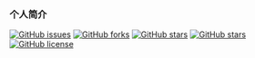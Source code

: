 ### 个人简介
[![GitHub issues](https://img.shields.io/github/issues/metoyun/xiao_song_note)](https://github.com/metoyun/xiao_song_note/issues)
[![GitHub forks](https://img.shields.io/github/forks/metoyun/xiao_song_note)](https://github.com/metoyun/xiao_song_note/network)
[![GitHub stars](https://img.shields.io/github/stars/metoyun/xiao_song_note)](https://github.com/metoyun/xiao_song_note/stargazers)
[![GitHub stars](https://img.shields.io/github/stars/metoyun/xiao_song_note)](https://github.com/metoyun/xiao_song_note/stargazers)
[![GitHub license](https://img.shields.io/github/license/metoyun/xiao_song_note)](https://github.com/metoyun/xiao_song_note)